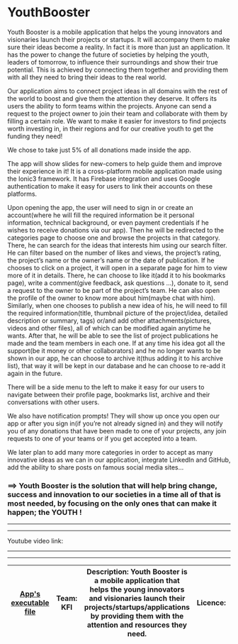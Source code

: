 # YouthBooster
Youth Booster is a mobile application that helps the young innovators and visionaries launch their projects or startups. It will accompany them to make sure their ideas become a reality. In fact it is more than just an application. It has the power to change the future of societies by helping the youth, leaders of tomorrow, to influence their surroundings and show their true potential. This is achieved by connecting them together and providing them with all they need to bring their ideas to the real world.

Our application aims to connect project ideas in all domains with the rest of the world to boost and give them the attention they deserve. It offers its users the ability to form teams within the projects. Anyone can send a request to the project owner to join their team and collaborate with them by filling a certain role. We want to make it easier for investors to find projects worth investing in, in their regions and for our creative youth to get the funding they need!

We chose to take just 5% of all donations made inside the app.

The app will show slides for new-comers to help guide them and improve their experience in it! It is a cross-platform mobile application made using the Ionic3 framework. It has Firebase integration and uses Google authentication to make it easy for users to link their accounts on these platforms.

Upon opening the app, the user will need to sign in or create an account(where he will fill the required information be it personal information, technical background, or even payment credentials if he wishes to receive donations via our app). Then he will be redirected to the categories page to choose one and browse the projects in that category. There, he can search for the ideas that interests him using our search filter. He can filter based on the number of likes and views, the project’s rating, the project’s name or the owner’s name or the date of publication. If he chooses to click on a project, it will open in a separate page for him to view more of it in details. There, he can choose to like it(add it to his bookmarks page), write a comment(give feedback, ask questions …), donate to it, send a request to the owner to be part of the project’s team. He can also open the profile of the owner to know more about him(maybe chat with him).
Similarly, when one chooses to publish a new idea of his, he will need to fill the required information(title, thumbnail picture of the project/idea, detailed description or summary, tags) or/and add other attachments(pictures, videos and other files), all of which can be modified again anytime he wants.
After that, he will be able to see the list of project publications he made and the team members in each one.
If at any time his idea got all the support(be it money or other collaborators) and he no longer wants to be shown in our app, he can choose to archive it(thus adding it to his archive list), that way it will be kept in our database and he can choose to re-add it again in the future.

There will be a side menu to the left to make it easy for our users to navigate between their profile page, bookmarks list, archive and their conversations with other users.

We also have notification prompts! They will show up once you open our app or after you sign in(if you’re not already signed in) and they will notify you of any donations that have been made to one of your projects, any join requests to one of your teams or if you get accepted into a team.

We later plan to add many more categories in order to accept as many innovative ideas as we can in our application, integrate LinkedIn and GitHub, add the ability to share posts on famous social media sites…



### ==> Youth Booster is the solution that will help bring change, success and innovation to our societies in a time all of that is most needed, by focusing on the only ones that can make it happen; the YOUTH !

-----------------------
-----------------------

Youtube video link: 

-----------------------
-----------------------

| [App's executable file](https://github.com/khalilMejri/YouthBooster/tree/master/CODE/youth_booster.apk) | Team: KFI | Description: Youth Booster is a mobile application that helps the young innovators and visionaries launch their projects/startups/applications by providing them with the attention and resources they need. | Licence:  | Country: Tunisia | Collaborators: [Khalil](https://github.com/khalilMejri), [Firas](https://github.com/khalilMejri/YouthBooster/commits?author=losstrak8) and [Ilyes](https://github.com/ilyesG) |
| - | - | - | - | - | - |
